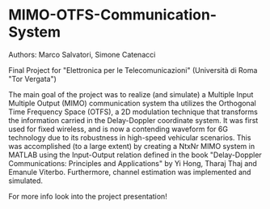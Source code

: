 # MIMO-OTFS-Communication-System
Authors: Marco Salvatori, Simone Catenacci

Final Project for "Elettronica per le Telecomunicazioni" (Università di Roma "Tor Vergata")

The main goal of the project was to realize (and simulate) a Multiple Input Multiple Output (MIMO) communication system tha utilizes the Orthogonal Time Frequency Space (OTFS), a 2D modulation technique that transforms the information carried in the Delay-Doppler coordinate system. It was first used for fixed wireless, and is now a contending waveform for 6G technology due to its robustness in high-speed vehicular scenarios.
This was accomplished (to a large extent) by creating a NtxNr MIMO system in MATLAB using the Input-Output relation defined in the book "Delay-Doppler Communications: Principles and Applications" by Yi Hong, Tharaj Thaj and Emanule Viterbo.
Furthermore, channel estimation was implemented and simulated.

For more info look into the project presentation!
